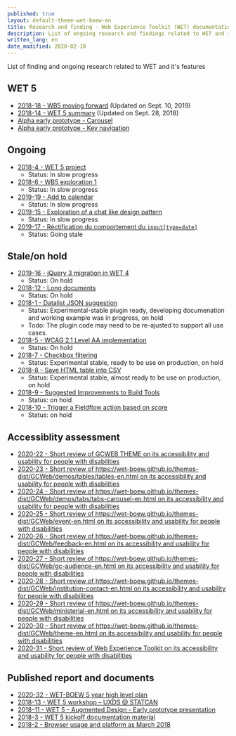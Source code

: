 ```yaml
---
published: true
layout: default-theme-wet-boew-en
title: Research and finding - Web Experience Toolkit (WET) documentation
description: List of ongoing research and findings related to WET and it's features
written_lang: en
date_modified: 2020-02-10
---
```


List of finding and ongoing research related to WET and it's features

## WET 5
* [2018-18 - WB5 moving forward](research/2019-18-wb5-moving-forward.html) (Updated on Sept. 10, 2019)
* [2018-14 - WET 5 summary](research/2018-14-wet5-summary.html) (Updated on Sept. 28, 2018)
* [Alpha early prototype - Carousel](research/2018-assets/2018-11-prototype/stacks/docs/index.html)
* [Alpha early prototype - Key navigation](research/2018-assets/2018-11-prototype/stacks/docs/nav-demo.html)


## Ongoing

* [2018-4 - WET 5 project](research/2018-4-wet5-project.html)
	* Status: In slow progress
* [2018-6 - WB5 exploration 1](research/2018-6-wb5-exploration-1.html)
	* Status: In slow progress
* [2019-19 - Add to calendar](research/2019-19-add-calendar.html)
	* Status: In slow progress
* [2019-15 - Exploration of a chat like design pattern](research/2019-15-exploration-chat-pattern.html)
	* Status: In slow progress
* [2019-17 - Réctification du comportement du ```input[type=date]```](research/2019-17-datepicker.html)
	* Status: Going stale

## Stale/on hold

* [2019-16 - jQuery 3 migration in WET 4](research/2019-16-jquery-3-migration.html)
	* Status: On hold
* [2018-12 - Long documents](research/2018-12-long-documents.html)
	* Status: On hold
* [2018-1 - Datalist JSON suggestion](research/1-datalist-JSON-suggestion.html)
	* Status: Experimental-stable plugin ready, developing documenation and working example was in progress, on hold
	* Todo: The plugin code may need to be re-ajusted to support all use cases.
* [2018-5 - WCAG 2.1 Level AA implementation](research/2018-5-WCAG21.html)
	* Status: On hold
* [2018-7 - Checkbox filtering](research/2018-7-checkbox-filtering.html)
	* Status: Experimental stable, ready to be use on production, on hold
* [2018-8 - Save HTML table into CSV](research/2018-8-table-to-csv.html)
	* Status: Experimental stable, almost ready to be use on production, on hold
* [2018-9 - Suggested Improvements to Build Tools](research/2018-9-grunt.html)
	* Status: on hold
* [2018-10 - Trigger a Fieldflow action based on score](research/2018-10-fieldflow-scoring-trigger.html)
	* Status: on hold

## Accessiblity assessment

* [2020-22 - Short review of GCWEB THEME on its accessibility and usability for people with disabilities](research/2020-22-a11y-content-inst-service-performance.html)
* [2020-23 - Short review of https://wet-boew.github.io/themes-dist/GCWeb/demos/tables/tables-en.html on its accessibility and usability for people with disabilities](research/2020-23-a11y-tables.html)
* [2020-24 - Short review of https://wet-boew.github.io/themes-dist/GCWeb/demos/tabs/tabs-carousel-en.html on its accessibility and usability for people with disabilities](research/2020-24-a11y-tabs-carousel.html)
* [2020-25 - Short review of https://wet-boew.github.io/themes-dist/GCWeb/event-en.html on its accessibility and usability for people with disabilities](research/2020-25-a11y-event.html)
* [2020-26 - Short review of https://wet-boew.github.io/themes-dist/GCWeb/feedback-en.html on its accessibility and usability for people with disabilities](research/2020-26-a11y-feddback.html)
* [2020-27 - Short review of https://wet-boew.github.io/themes-dist/GCWeb/gc-audience-en.html on its accessibility and usability for people with disabilities](research/2020-27-a11y-audience.html)
* [2020-28 - Short review of https://wet-boew.github.io/themes-dist/GCWeb/institution-contact-en.html on its accessibility and usability for people with disabilities](research/2020-28-a11y-institution-contact.html)
* [2020-29 - Short review of https://wet-boew.github.io/themes-dist/GCWeb/ministerial-en.html on its accessibility and usability for people with disabilities](research/2020-29-a11y-ministerial.html)
* [2020-30 - Short review of https://wet-boew.github.io/themes-dist/GCWeb/theme-en.html on its accessibility and usability for people with disabilities](research/2020-30-a11y-theme.html)
* [2020-31 - Short review of Web Experience Toolkit on its accessibility and usability for people with disabilities](research/2020-31-a11y-topic-page.html)

## Published report and documents

* [2020-32 - WET-BOEW 5 year high level plan](research/2020-32-wet-boew-5-year-plan.html)
* [2018-13 - WET 5 workshop – UXDS @ STATCAN](research/2018-13-wet5-workshop-statcan.html)
* [2018-11 - WET 5 - Augmented Design - Early prototype presentation](research/2018-11-wet5-augmented-design-presentation.html)
* [2018-3 - WET 5 kickoff documentation material](research/2018-3-wet5-kickoff.html)
* [2018-2 - Browser usage and platform as March 2018](research/2018-2-browser-usage.html)
